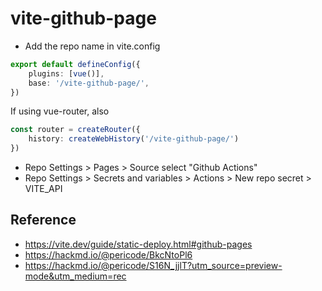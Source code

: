 # vite-github-page

- Add the repo name in vite.config
```ts
export default defineConfig({
	plugins: [vue()],
	base: '/vite-github-page/',
})
```

If using vue-router, also
```ts
const router = createRouter({
	history: createWebHistory('/vite-github-page/')
})
```

- Repo Settings > Pages > Source select "Github Actions"
- Repo Settings > Secrets and variables > Actions > New repo secret > VITE_API


## Reference
- https://vite.dev/guide/static-deploy.html#github-pages
- https://hackmd.io/@pericode/BkcNtoPl6
- https://hackmd.io/@pericode/S16N_jjlT?utm_source=preview-mode&utm_medium=rec

